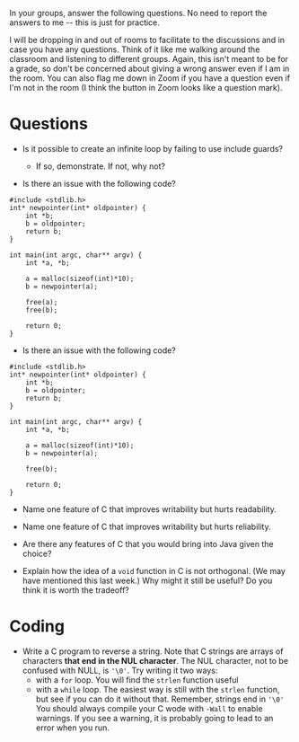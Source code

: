 In your groups, answer the following questions.
No need to report the answers to me --
this is just for practice.

I will be dropping in and out of rooms to facilitate to the discussions and in
case you have any questions.
Think of it like me walking around the classroom and listening to different
groups.
Again, this isn't meant to be for a grade,
so don't be concerned about giving a wrong answer even if I am in the room.
You can also flag me down in Zoom if you have a question even if I'm not in the
room
(I think the button in Zoom looks like a question mark).

# Questions

* Is it possible to create an infinite loop by failing to use include guards?
    * If so, demonstrate. If not, why not?

* Is there an issue with the following code?
```
#include <stdlib.h>
int* newpointer(int* oldpointer) {
    int *b;
    b = oldpointer;
    return b;
}

int main(int argc, char** argv) {
    int *a, *b;

    a = malloc(sizeof(int)*10);
    b = newpointer(a);

    free(a);
    free(b);

    return 0;
}
```

* Is there an issue with the following code?
```
#include <stdlib.h>
int* newpointer(int* oldpointer) {
    int *b;
    b = oldpointer;
    return b;
}

int main(int argc, char** argv) {
    int *a, *b;

    a = malloc(sizeof(int)*10);
    b = newpointer(a);

    free(b);

    return 0;
}
```

* Name one feature of C that improves writability but hurts readability.

* Name one feature of C that improves writability but hurts reliability.

* Are there any features of C that you would bring into Java given the choice?

* Explain how the idea of a `void` function in C is not orthogonal.
(We may have mentioned this last week.)
Why might it still be useful?
Do you think it is worth the tradeoff?

# Coding

* Write a C program to reverse a string.
Note that C strings are arrays of characters **that end in the NUL character**.
The NUL character,
not to be confused with NULL,
is `'\0'`.
Try writing it two ways:
    * with a `for` loop. You will find the `strlen` function useful
    * with a `while` loop. The easiest way is still with the `strlen` function,
    but see if you can do it without that.
    Remember, strings end in `'\0'`
You should always compile your C wode with `-Wall` to enable warnings.
If you see a warning,
it is probably going to lead to an error when you run.
